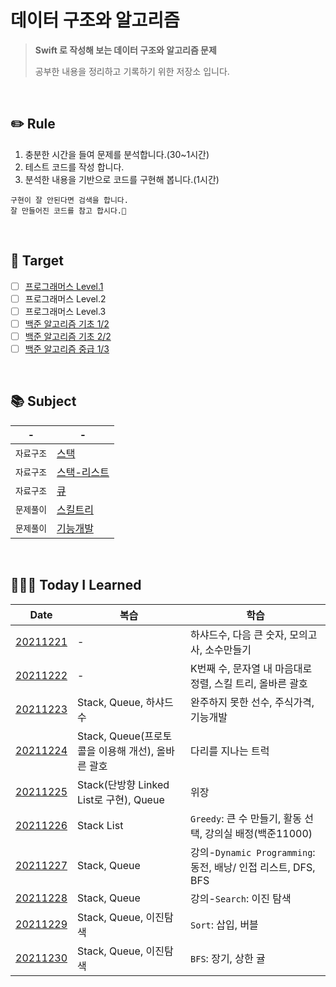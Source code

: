 # 데이터 구조와 알고리즘

> **Swift 로 작성해 보는 데이터 구조와 알고리즘 문제**
>
> 공부한 내용을 정리하고 기록하기 위한 저장소 입니다.

<br/>

## ✏️ Rule

1. 충분한 시간을 들여 문제를 분석합니다.(30~1시간)
2. 테스트 코드를 작성 합니다.
3. 분석한 내용을 기반으로 코드를 구현해 봅니다.(1시간)

```
구현이 잘 안된다면 검색을 합니다.
잘 만들어진 코드를 참고 합시다.🧐
```

<br/>

## 🎯 Target

- [ ] [프로그래머스 Level.1](https://programmers.co.kr/learn/challenges?tab=all_challenges)
- [ ] 프로그래머스 Level.2
- [ ] 프로그래머스 Level.3
- [ ] [백준 알고리즘 기초 1/2](https://code.plus/course/41)
- [ ] [백준 알고리즘 기초 2/2](https://code.plus/course/42)
- [ ] [백준 알고리즘 중급 1/3](https://code.plus/course/43)

<br/>

## 📚 Subject

| -          | -                                                   |
| ---------- | --------------------------------------------------- |
| `자료구조` | [스택](./data-structures/Stack.md)                  |
| `자료구조` | [스택-리스트](./data-structures/StackLinkedList.md) |
| `자료구조` | [큐](./data-structures/Queue.md)                    |
| `문제풀이` | [스킬트리](./exam/스킬트리.md)                      |
| `문제풀이` | [기능개발](./exam/기능개발.md)                      |

<br/>

## 👩🏼‍💻 Today I Learned

| Date                                                                                              | 복습                                              | 학습                                                          |
| ------------------------------------------------------------------------------------------------- | ------------------------------------------------- | ------------------------------------------------------------- |
| [20211221](./Playgrounds/TodayILearned.playground/Pages/20211221.xcplaygroundpage/Contents.swift) | -                                                 | 하샤드수, 다음 큰 숫자, 모의고사, 소수만들기                  |
| [20211222](./Playgrounds/TodayILearned.playground/Pages/20211222.xcplaygroundpage/Contents.swift) | -                                                 | K번째 수, 문자열 내 마음대로 정렬, 스킬 트리, 올바른 괄호     |
| [20211223](./Playgrounds/TodayILearned.playground/Pages/20211223.xcplaygroundpage/Contents.swift) | Stack, Queue, 하샤드 수                           | 완주하지 못한 선수, 주식가격, 기능개발                        |
| [20211224](./Playgrounds/TodayILearned.playground/Pages/20211224.xcplaygroundpage/Contents.swift) | Stack, Queue(프로토콜을 이용해 개선), 올바른 괄호 | 다리를 지나는 트럭                                            |
| [20211225](./Playgrounds/TodayILearned.playground/Pages/20211225.xcplaygroundpage/Contents.swift) | Stack(단방향 Linked List로 구현), Queue           | 위장                                                          |
| [20211226](./Playgrounds/TodayILearned.playground/Pages/20211226.xcplaygroundpage/Contents.swift) | Stack List                                        | `Greedy`: 큰 수 만들기, 활동 선택, 강의실 배정(백준11000)     |
| [20211227](./Playgrounds/TodayILearned.playground/Pages/20211227.xcplaygroundpage/Contents.swift) | Stack, Queue                                      | 강의-`Dynamic Programming`: 동전, 배낭/ 인접 리스트, DFS, BFS |
| [20211228](./Playgrounds/TodayILearned.playground/Pages/20211228.xcplaygroundpage/Contents.swift) | Stack, Queue                                      | 강의-`Search`: 이진 탐색                                      |
| [20211229](./Playgrounds/TodayILearned.playground/Pages/20211229.xcplaygroundpage/Contents.swift) | Stack, Queue, 이진탐색                            | `Sort`: 삽입, 버블                                            |
| [20211230](./Playgrounds/TodayILearned.playground/Pages/20211230.xcplaygroundpage/Contents.swift) | Stack, Queue, 이진탐색                            | `BFS`: 장기, 상한 귤                                          |
